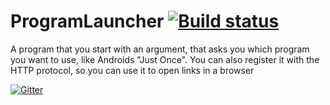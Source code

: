 # ProgramLauncher [![Build status](https://ci.appveyor.com/api/projects/status/10h8bivcr90bniyv)](https://ci.appveyor.com/project/Walkman100/ProgramLauncher)

A program that you start with an argument, that asks you which program you want to use, like Androids "Just Once". You can also register it with the HTTP protocol, so you can use it to open links in a browser

[![Gitter](https://badges.gitter.im/Join%20Chat.svg)](https://gitter.im/Walkman100/Walkman?utm_source=badge&utm_medium=badge&utm_campaign=pr-badge&utm_content=badge)
